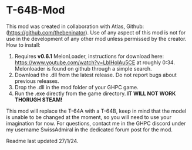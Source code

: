 # T-64B-Mod

This mod was created in collaboration with Atlas, Github: (https://github.com/thebeninator).
Use of any aspect of this mod is not for use in the development of any other mod unless permissed by the creator.
How to install:

1. Requires **v0.6.1** MelonLoader, instructions for download here: https://www.youtube.com/watch?v=LbIHolAu5CE at roughly 0:34. Melonloader is found on github through a simple search.
2. Download the .dll from the latest release. Do not report bugs about previous releases.
3. Drop the .dll in the mod folder of your GHPC game.
4. Run the .exe directly from the game directory. **IT WILL NOT WORK THORUGH STEAM!**

This mod will replace the T-64A with a T-64B, keep in mind that the model is unable to be changed at the moment, so you will need to use your imagination for now.
For questions, contact me in the GHPC discord under my username SwissAdmiral in the dedicated forum post for the mod.

Readme last updated 27/1/24.
